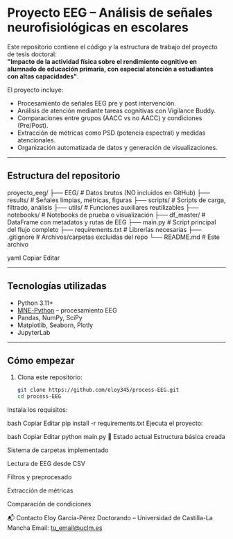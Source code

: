 # Proyecto EEG – Análisis de señales neurofisiológicas en escolares

Este repositorio contiene el código y la estructura de trabajo del proyecto de tesis doctoral:  
**"Impacto de la actividad física sobre el rendimiento cognitivo en alumnado de educación primaria, con especial atención a estudiantes con altas capacidades"**.

El proyecto incluye:
- Procesamiento de señales EEG pre y post intervención.
- Análisis de atención mediante tareas cognitivas con Vigilance Buddy.
- Comparaciones entre grupos (AACC vs no AACC) y condiciones (Pre/Post).
- Extracción de métricas como PSD (potencia espectral) y medidas atencionales.
- Organización automatizada de datos y generación de visualizaciones.

---

## Estructura del repositorio

proyecto_eeg/
├── EEG/ # Datos brutos (NO incluidos en GitHub)
├── results/ # Señales limpias, métricas, figuras
├── scripts/ # Scripts de carga, filtrado, análisis
├── utils/ # Funciones auxiliares reutilizables
├── notebooks/ # Notebooks de prueba o visualización
├── df_master/ # DataFrame con metadatos y rutas de EEG
├── main.py # Script principal del flujo completo
├── requirements.txt # Librerías necesarias
├── .gitignore # Archivos/carpetas excluidas del repo
└── README.md # Este archivo

yaml
Copiar
Editar

---

## Tecnologías utilizadas

- Python 3.11+
- [MNE-Python](https://mne.tools) – procesamiento EEG
- Pandas, NumPy, SciPy
- Matplotlib, Seaborn, Plotly
- JupyterLab

---

## Cómo empezar

1. Clona este repositorio:
   ```bash
   git clone https://github.com/eloy345/process-EEG.git
   cd process-EEG
Instala los requisitos:

bash
Copiar
Editar
pip install -r requirements.txt
Ejecuta el proyecto:

bash
Copiar
Editar
python main.py
🧪 Estado actual
 Estructura básica creada

 Sistema de carpetas implementado

 Lectura de EEG desde CSV

 Filtros y preprocesado

 Extracción de métricas

 Comparación de condiciones

📬 Contacto
Eloy García-Pérez
Doctorando – Universidad de Castilla-La Mancha
Email: tu_email@uclm.es
